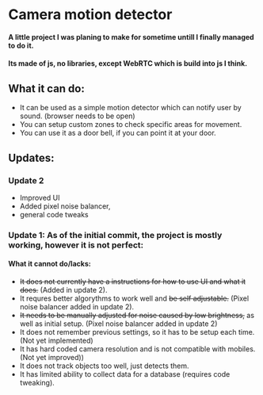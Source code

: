 # Camera motion detector
#### A little project I was planing to make for sometime untill I finally managed to do it. 
#### Its made of js, no libraries, except WebRTC which is build into js I think.


## What it can do:
- It can be used as a simple motion detector which can notify user by sound. (browser needs to be open)
- You can setup custom zones to check specific areas for movement.
- You can use it as a door bell, if you can point it at your door.



## Updates:

### Update 2
- Improved UI
- Added pixel noise balancer, 
- general code tweaks


### Update 1: As of the initial commit, the project is mostly working, however it is not perfect:

#### What it cannot do/lacks:
- ~~It does not currently have a instructions for how to use UI and what it does.~~ (Added in update 2).
- It requres better algorythms to work well and ~~be self adjustable.~~ (Pixel noise balancer added in update 2).
- ~~It needs to be manually adjusted for noise caused by low brightness,~~ as well as initial setup. (Pixel noise balancer added in update 2)
- It does not remember previous settings, so it has to be setup each time. (Not yet implemented)
- It has hard coded camera resolution and is not compatible with mobiles. (Not yet improved))
- It does not track objects too well, just detects them.
- It has limited ability to collect data for a database (requires code tweaking).

